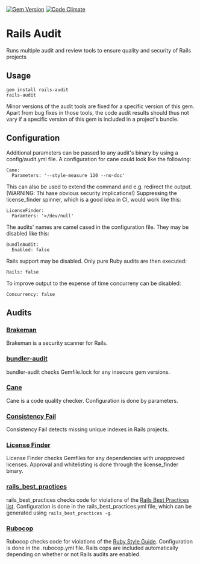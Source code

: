[![Gem Version](https://badge.fury.io/rb/rails-audit.png)](http://badge.fury.io/rb/rails-audit)
[![Code Climate](https://codeclimate.com/github/cschramm/rails-audit.png)](https://codeclimate.com/github/cschramm/rails-audit)

# Rails Audit

Runs multiple audit and review tools to ensure quality and security of
Rails projects

## Usage

    gem install rails-audit
    rails-audit

Minor versions of the audit tools are fixed for a specific version of this gem.
Apart from bug fixes in those tools, the code audit results should thus not
vary if a specific version of this gem is included in a project's bundle.

## Configuration

Additional parameters can be passed to any audit's binary by using a
config/audit.yml file. A configuration for cane could look like the following:

    Cane:
      Parameters: '--style-measure 120 --no-doc'

This can also be used to extend the command and e.g. redirect the output.
(WARNING: Thi hase obvious security implications!) Suppressing the
license_finder spinner, which is a good idea in CI, would work like this:

    LicenseFinder:
      Paramters: '>/dev/null'

The audits' names are camel cased in the configuration file. They may be
disabled like this:

    BundleAudit:
      Enabled: false

Rails support may be disabled. Only pure Ruby audits are then executed:

    Rails: false

To improve output to the expense of time concurreny can be disabled:

    Concurrency: false

## Audits

### [Brakeman](http://brakemanscanner.org/)

Brakeman is a security scanner for Rails.

### [bundler-audit](https://github.com/rubysec/bundler-audit)

bundler-audit checks Gemfile.lock for any insecure gem versions.

### [Cane](https://github.com/square/cane)

Cane is a code quality checker. Configuration is done by parameters.

### [Consistency Fail](https://github.com/trptcolin/consistency_fail)

Consistency Fail detects missing unique indexes in Rails projects.

### [License Finder](https://github.com/pivotal/LicenseFinder)

License Finder checks Gemfiles for any dependencies with unapproved licenses.
Approval and whitelisting is done through the license\_finder binary.

### [rails\_best\_practices](https://github.com/railsbp/rails_best_practices)

rails\_best\_practices checks code for violations of the [Rails Best Practices list](http://rails-bestpractices.com/). Configuration is done in the rails\_best\_practices.yml file, which can be generated using `rails_best_practices -g`.

### [Rubocop](https://github.com/bbatsov/rubocop)

Rubocop checks code for violations of the [Ruby Style Guide](https://github.com/bbatsov/ruby-style-guide). Configuration is done in the .rubocop.yml file.
Rails cops are included automatically depending on whether or not Rails audits
are enabled.

